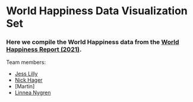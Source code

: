 # World Happiness Data Visualization Set

### Here we compile the World Happiness data from the [World Happiness Report (2021)](https://worldhappiness.report/ed/2021/).

Team members:
* [Jess Lilly](Jess_Lily)
* [Nick Hager](Nick_Hager)
* [Martin]
* [Linnea Nygren](Linnea_Nygren)
